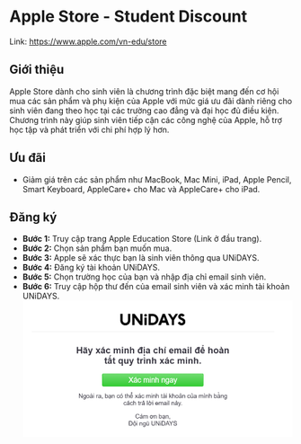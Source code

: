 # Apple Store - Student Discount

Link: https://www.apple.com/vn-edu/store 

## Giới thiệu

Apple Store dành cho sinh viên là chương trình đặc biệt mang đến cơ hội mua các sản phẩm và phụ kiện của Apple với mức giá ưu đãi dành riêng cho sinh viên đang theo học tại các trường cao đẳng và đại học đủ điều kiện. Chương trình này giúp sinh viên tiếp cận các công nghệ của Apple, hỗ trợ học tập và phát triển với chi phí hợp lý hơn.

## Ưu đãi

- Giảm giá trên các sản phẩm như MacBook, Mac Mini, iPad, Apple Pencil, Smart Keyboard, AppleCare+ cho Mac và AppleCare+ cho iPad.

## Đăng ký

- **Bước 1:** Truy cập trang Apple Education Store (Link ở đầu trang).
- **Bước 2:** Chọn sản phẩm bạn muốn mua.
- **Bước 3:** Apple sẽ xác thực bạn là sinh viên thông qua UNiDAYS.
- **Bước 4:** Đăng ký tài khoản UNiDAYS.
- **Bước 5:** Chọn trường học của bạn và nhập địa chỉ email sinh viên.
- **Bước 6:** Truy cập hộp thư đến của email sinh viên và xác minh tài khoản UNiDAYS.
![alt text](images/image-3.png)
